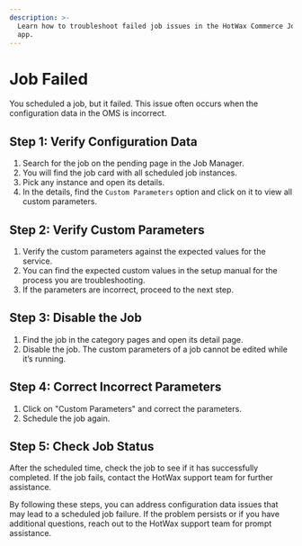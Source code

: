 ```yaml
---
description: >-
  Learn how to troubleshoot failed job issues in the HotWax Commerce Job Manager
  app.
---
```


# Job Failed

You scheduled a job, but it failed. This issue often occurs when the configuration data in the OMS is incorrect.

## Step 1: Verify Configuration Data

1. Search for the job on the pending page in the Job Manager.
2. You will find the job card with all scheduled job instances.
3. Pick any instance and open its details.
4. In the details, find the `Custom Parameters` option and click on it to view all custom parameters.

## Step 2: Verify Custom Parameters

1. Verify the custom parameters against the expected values for the service.
2. You can find the expected custom values in the setup manual for the process you are troubleshooting.
3. If the parameters are incorrect, proceed to the next step.

## Step 3: Disable the Job

1. Find the job in the category pages and open its detail page.
2. Disable the job. The custom parameters of a job cannot be edited while it’s running.

## Step 4: Correct Incorrect Parameters

1. Click on "Custom Parameters" and correct the parameters.
2. Schedule the job again.

## Step 5: Check Job Status

After the scheduled time, check the job to see if it has successfully completed. If the job fails, contact the HotWax support team for further assistance.

By following these steps, you can address configuration data issues that may lead to a scheduled job failure. If the problem persists or if you have additional questions, reach out to the HotWax support team for prompt assistance.
